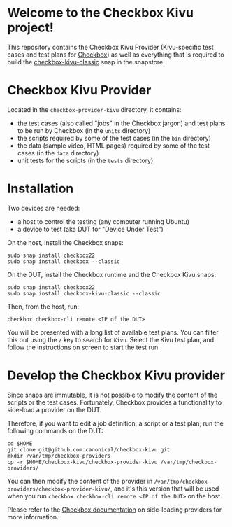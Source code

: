 # Welcome to the Checkbox Kivu project!

This repository contains the Checkbox Kivu Provider (Kivu-specific test cases and test plans for [Checkbox]) as well as everything that is required to build the [checkbox-kivu-classic] snap in the snapstore.

# Checkbox Kivu Provider

Located in the `checkbox-provider-kivu` directory, it contains:

- the test cases (also called "jobs" in the Checkbox jargon) and test plans to be run by Checkbox (in the `units` directory)
- the scripts required by some of the test cases (in the `bin` directory)
- the data (sample video, HTML pages) required by some of the test cases (in the `data` directory)
- unit tests for the scripts (in the `tests` directory)

# Installation

Two devices are needed:

- a host to control the testing (any computer running Ubuntu)
- a device to test (aka DUT for "Device Under Test")

On the host, install the Checkbox snaps:

```shell
sudo snap install checkbox22
sudo snap install checkbox --classic
```

On the DUT, install the Checkbox runtime and the Checkbox Kivu snaps:

```shell
sudo snap install checkbox22
sudo snap install checkbox-kivu-classic --classic
```

Then, from the host, run:

```shell
checkbox.checkbox-cli remote <IP of the DUT>
```

You will be presented with a long list of available test plans. You can filter this out using the `/` key to search for `Kivu`. Select the Kivu test plan, and follow the instructions on screen to start the test run.

# Develop the Checkbox Kivu provider

Since snaps are immutable, it is not possible to modify the content of the scripts or the test cases. Fortunately, Checkbox provides a functionality to side-load a provider on the DUT.

Therefore, if you want to edit a job definition, a script or a test plan, run the following commands on the DUT:

```shell
cd $HOME
git clone git@github.com:canonical/checkbox-kivu.git
mkdir /var/tmp/checkbox-providers
cp -r $HOME/checkbox-kivu/checkbox-provider-kivu /var/tmp/checkbox-providers/
```

You can then modify the content of the provider in `/var/tmp/checkbox-providers/checkbox-provider-kivu/`, and it's this version that will be used when you run `checkbox.checkbox-cli remote <IP of the DUT>` on the host.

Please refer to the [Checkbox documentation] on side-loading providers for more information.

[Checkbox]: https://checkbox.readthedocs.io/
[checkbox-kivu-classic]: https://snapcraft.io/checkbox-kivu-classic
[Checkbox documentation]: https://checkbox.readthedocs.io/en/latest/side-loading.html
